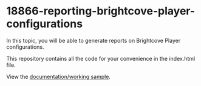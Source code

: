 # 18866-reporting-brightcove-player-configurations
In this topic, you will be able to generate reports on Brightcove Player configurations.

This repository contains all the code for your convenience in the index.html file.

View the [documentation/working sample](https://support.brightcove.com/reporting-brightcove-player-configurations).
